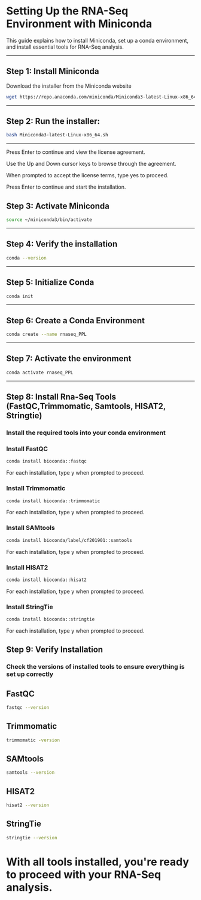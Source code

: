 # Setting Up the RNA-Seq Environment with Miniconda

This guide explains how to install Miniconda, set up a conda environment, and install essential tools for RNA-Seq analysis.

---

## Step 1: Install Miniconda

Download the installer from the Miniconda website
   ```bash
 wget https://repo.anaconda.com/miniconda/Miniconda3-latest-Linux-x86_64.sh
  ```
---

## Step 2: Run the installer:
   ```bash
   bash Miniconda3-latest-Linux-x86_64.sh
  ```
---
Press Enter to continue and view the license agreement.

Use the Up and Down cursor keys to browse through the agreement.

When prompted to accept the license terms, type yes to proceed.

Press Enter to continue and start the installation.

## Step 3: Activate Miniconda
   ```bash
source ~/miniconda3/bin/activate
  ```

---
## Step 4: Verify the installation
```bash
conda --version
  ```
---
## Step 5: Initialize Conda
```bash
conda init
  ```
---

## Step 6: Create a Conda Environment

```bash
conda create --name rnaseq_PPL
  ```
---
## Step 7: Activate the environment
```bash
conda activate rnaseq_PPL
  ```
---
## Step 8: Install Rna-Seq Tools (FastQC,Trimmomatic, Samtools, HISAT2, Stringtie)
### Install the required tools into your conda environment

### Install FastQC

```bash
conda install bioconda::fastqc
  ```
For each installation, type y when prompted to proceed.
### Install Trimmomatic
```bash
conda install bioconda::trimmomatic
  ```
For each installation, type y when prompted to proceed.

### Install SAMtools
```bash
conda install bioconda/label/cf201901::samtools
  ```
For each installation, type y when prompted to proceed.

### Install HISAT2
```bash
conda install bioconda::hisat2
  ```
For each installation, type y when prompted to proceed.

### Install StringTie
```bash
conda install bioconda::stringtie
  ```
For each installation, type y when prompted to proceed.

## Step 9: Verify Installation
### Check the versions of installed tools to ensure everything is set up correctly

## FastQC
```bash
fastqc --version
  ```
## Trimmomatic
```bash
trimmomatic -version
  ```
## SAMtools
```bash
samtools --version
  ```
## HISAT2
```bash
hisat2 --version
  ```
## StringTie
```bash
stringtie --version
  ```
# With all tools installed, you're ready to proceed with your RNA-Seq analysis.















